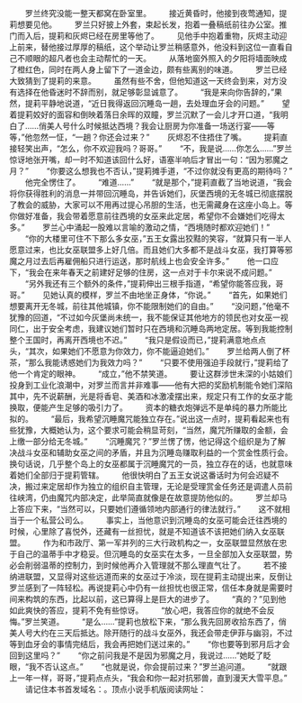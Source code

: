 　　罗兰终究没能一整天都窝在卧室里。
　　接近黄昏时，他接到夜莺通知，提莉想要见他。
　　罗兰只好披上外套，束起长发，抱着一叠稿纸前往办公室。推门而入后，提莉和灰烬已经在房里等他了。
　　见他手中抱着重物，灰烬主动迎上前来，替他接过厚厚的稿纸，这个举动让罗兰稍感意外，他没料到这位一直看自己不顺眼的超凡者也会主动帮忙的一天。
　　从落地窗外照入的夕阳将墙面映成了橙红色，同时在两人身上留下了一道金边，颇有些离别的味道。
　　罗兰已经大致猜到了提莉的来意。
　　虽然有些不舍，但他知道这一天终会到来，对方没有选择在他昏迷时不辞而别，就足够彰显诚意了。
　　“我是来向你告辞的，”果然，提莉平静地说道，“近日我得返回沉睡岛一趟，去处理血牙会的问题。”
　　望着提莉姣好的面容和倒映着落日余晖的双瞳，罗兰沉默了一会儿才开口道，“我明白了……俏美人号什么时候抵达西境？我会让厨房为你准备一场送行宴——等等，”他忽然一怔，“一趟？你还会过来？”
　　灰烬忍不住捂住了嘴。
　　提莉直接轻笑出声，“怎么，你不欢迎我吗？哥哥。”
　　“不，我是说……你怎么……”罗兰惊讶地张开嘴，却一时不知道该回什么好，语塞半响后才冒出一句：“因为邪魔之月？”
　　“你要这么想我也不否认，”提莉摊手道，“不过你就没有更高的期待吗？”
　　他完全愣住了。
　　“难道……”
　　“就是那个，”提莉直截了当地说道，“我会将你获得胜利的消息一并带回沉睡岛，并告诉她们，灰堡西境的无冬城已彻底摆脱了教会的威胁，大家可以不用再过提心吊胆的生活，也无需藏身在这座小岛上。等你做好准备，我会带着愿意前往西境的女巫来此定居，希望你不会嫌她们吃得太多。”
　　罗兰心中涌起一股难以言喻的激动之情，“西境随时都欢迎她们！”
　　“你的大楼里可住不下那么多女巫，”五王女露出狡黠的笑容，“就算只有一半人愿意过来，也比女巫联盟多上好几倍。而且她们大多都不是战斗女巫，我打算等邪魔之月过去后再雇佣船只进行运送，那时航线上也会安全许多。”
　　他一口应下，“我会在来年春天之前建好足够的住房，这一点对于卡尔来说不成问题。”
　　“另外我还有三个额外的条件，”提莉伸出三根手指道，“希望你能答应我，哥哥。”
　　见她认真的模样，罗兰不由地坐正身体，“你说。”
　　“首先，如果她们想要离开无冬城，前往其他城镇，你不能限制她们的自由。”
　　“没问题，”他毫不犹豫的回道，“不过如今灰堡尚未统一，我不能保证其他地方的领民也对女巫一视同仁，出于安全考虑，我建议她们暂时只在西境和沉睡岛两地定居。等到我能控制整个王国时，再离开西境也不迟。”
　　“我只是假设而已，”提莉满意地点点头，“其次，如果她们不愿意为你效力，你不能逼迫她们。”
　　罗兰给两人倒了杯茶，“那么我能诱惑她们为我效力吗？”
　　“只要不使用强迫手段就行，”提莉给了他一个肯定的眼神。
　　“成立，”他不禁笑道。
　　要让这群涉世未深的小姑娘们投身到工业化浪潮中，对罗兰而言并非难事——他有大把的奖励机制能令她们深陷其中，先不说薪酬，光是将香皂、美酒和冰激凌摆出来，规定只有工作的女巫才能换取，便能产生足够的吸引力了。
　　资本的糖衣炮弹远不是单纯的暴力所能比拟的。
　　“最后，我希望沉睡魔咒能独立存在。”说出这一点时，提莉看起来也有些犹豫，大概她认为，这个要求可能会稍显苛刻，“当然，魔咒所赚取的金额，会上缴一部分给无冬城。”
　　“沉睡魔咒？”罗兰愣了愣，他记得这个组织是为了解决战斗女巫和辅助女巫之间的矛盾，并且为沉睡岛赚取利益的一个赏金性质行会。换句话说，几乎整个岛上的女巫都属于沉睡魔咒的一员，独立存在的话，也就意味着她们全部归于提莉管辖。
　　他很快明白了五王女说这番话时为何会迟疑不决，搬过来定居却作为独立的组织自主管理，无论是受理赏金任务还是调遣人员前往峡湾，仍由魔咒内部决定，此举简直就像是在故意提防他似的。
　　罗兰却马上答应下来，“当然可以，只要她们遵循领地内部通行的律法就行。”
　　这不就相当于一个私营公司么。
　　事实上，当他意识到沉睡岛的女巫可能会迁往西境的时候，心里除了喜悦外，还藏有一丝担忧，就是不知道该不该把她们纳入女巫联盟。
　　作为和市政厅、第一军并列的三大行政机构之一，女巫联盟显然放在忠于自己的温蒂手中才稳妥。但沉睡岛的女巫实在太多，一旦全部加入女巫联盟，势必会削弱温蒂的控制力，到时候他再介入管理就不那么理直气壮了。
　　若不接纳进联盟，又显得对这些远道而来的女巫过于冷淡，现在提莉主动提出来，反倒让罗兰感到了一阵轻松。再说提莉心中仍有一丝担忧也很正常，信任本身就是需要时间来构筑的东西，比起以前，这已算得上是巨大的进步了。
　　“真的？”见到他如此爽快的答应，提莉不免有些惊讶。
　　“放心吧，我答应你的就绝不会反悔。”罗兰笑道。
　　“是么……”提莉也放松下来，“那么我先回房收拾东西了，俏美人号大约在三天后抵达。除开随行的战斗女巫外，我还会带走伊菲与幽羽，不过等到血牙会的事情完结后，我会再把她们送过来的。”
　　“你也要等到邪月后才会回到这里吗？”
　　“你之前问我是不是因为邪魔之月，我说过……”她眨了眨眼，“我不否认这点。”
　　“也就是说，你会提前过来？”罗兰追问道。
　　“就跟上一年一样，哥哥，”提莉点点头，“我会和你一起对抗邪兽，直到漫天大雪平息。”
　　请记住本书首发域名：。顶点小说手机版阅读网址：